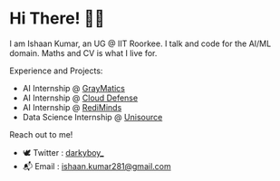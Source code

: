 # Hi There! 🙋‍♂️

I am Ishaan Kumar, an UG @ IIT Roorkee. I talk and code for the AI/ML domain. Maths and CV is what I live for.


Experience and Projects:

- AI Internship @ [GrayMatics](https://www.graymatics.com/)
- AI Internship @ [Cloud Defense](https://www.clouddefense.ai/)
- AI Internship @ [RediMinds](https://rediminds.com/)
- Data Science Internship @ [Unisource](https://www.uesaz.com/)


Reach out to me!

- 🕊️ Twitter : [darkyboy_](https://twitter.com/darkyboy_)
- 📬 Email : [ishaan.kumar281@gmail.com](ishaan.kumar281@gmail.com)
